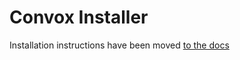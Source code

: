# Convox Installer

Installation instructions have been moved [to the docs](../docs/production-rack)
